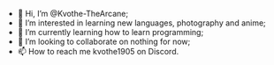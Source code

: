 - 👋 Hi, I’m @Kvothe-TheArcane;
- 👀 I’m interested in learning new languages, photography and anime;
- 🌱 I’m currently learning how to learn programming;
- 💞️ I’m looking to collaborate on nothing for now;
- 📫 How to reach me kvothe1905 on Discord.

<!---
Kvothe-TheArcane/Kvothe-TheArcane is a ✨ special ✨ repository because its `README.md` (this file) appears on your GitHub profile.
You can click the Preview link to take a look at your changes.
--->
